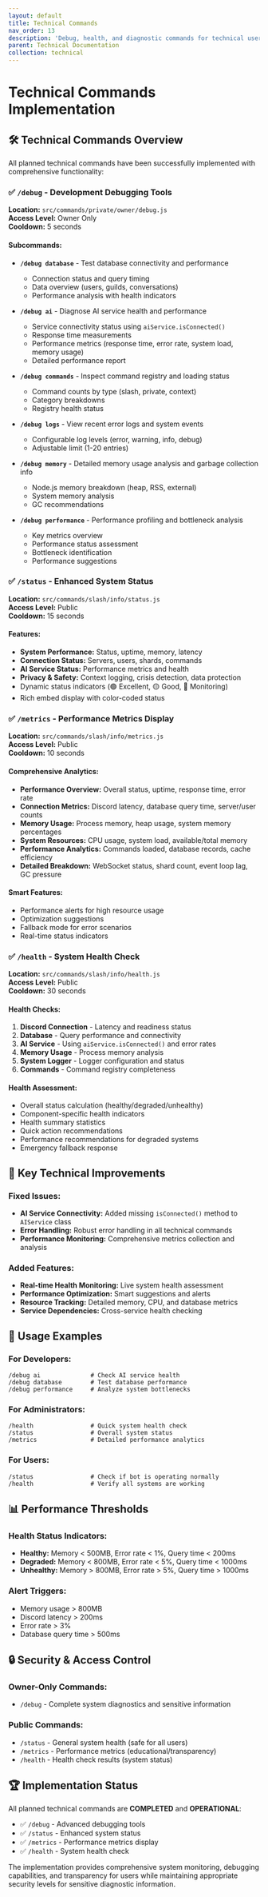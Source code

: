 ```yaml
---
layout: default
title: Technical Commands
nav_order: 13
description: 'Debug, health, and diagnostic commands for technical users'
parent: Technical Documentation
collection: technical
---
```


# Technical Commands Implementation

## 🛠️ Technical Commands Overview

All planned technical commands have been successfully implemented with comprehensive functionality:

### ✅ `/debug` - Development Debugging Tools

**Location:** `src/commands/private/owner/debug.js`  
**Access Level:** Owner Only  
**Cooldown:** 5 seconds

#### Subcommands:

-   **`/debug database`** - Test database connectivity and performance

    -   Connection status and query timing
    -   Data overview (users, guilds, conversations)
    -   Performance analysis with health indicators

-   **`/debug ai`** - Diagnose AI service health and performance

    -   Service connectivity status using `aiService.isConnected()`
    -   Response time measurements
    -   Performance metrics (response time, error rate, system load, memory usage)
    -   Detailed performance report

-   **`/debug commands`** - Inspect command registry and loading status

    -   Command counts by type (slash, private, context)
    -   Category breakdowns
    -   Registry health status

-   **`/debug logs`** - View recent error logs and system events

    -   Configurable log levels (error, warning, info, debug)
    -   Adjustable limit (1-20 entries)

-   **`/debug memory`** - Detailed memory usage analysis and garbage collection info

    -   Node.js memory breakdown (heap, RSS, external)
    -   System memory analysis
    -   GC recommendations

-   **`/debug performance`** - Performance profiling and bottleneck analysis
    -   Key metrics overview
    -   Performance status assessment
    -   Bottleneck identification
    -   Performance suggestions

### ✅ `/status` - Enhanced System Status

**Location:** `src/commands/slash/info/status.js`  
**Access Level:** Public  
**Cooldown:** 15 seconds

#### Features:

-   **System Performance:** Status, uptime, memory, latency
-   **Connection Status:** Servers, users, shards, commands
-   **AI Service Status:** Performance metrics and health
-   **Privacy & Safety:** Context logging, crisis detection, data protection
-   Dynamic status indicators (🟢 Excellent, 🟡 Good, 🔴 Monitoring)
-   Rich embed display with color-coded status

### ✅ `/metrics` - Performance Metrics Display

**Location:** `src/commands/slash/info/metrics.js`  
**Access Level:** Public  
**Cooldown:** 10 seconds

#### Comprehensive Analytics:

-   **Performance Overview:** Overall status, uptime, response time, error rate
-   **Connection Metrics:** Discord latency, database query time, server/user counts
-   **Memory Usage:** Process memory, heap usage, system memory percentages
-   **System Resources:** CPU usage, system load, available/total memory
-   **Performance Analytics:** Commands loaded, database records, cache efficiency
-   **Detailed Breakdown:** WebSocket status, shard count, event loop lag, GC pressure

#### Smart Features:

-   Performance alerts for high resource usage
-   Optimization suggestions
-   Fallback mode for error scenarios
-   Real-time status indicators

### ✅ `/health` - System Health Check

**Location:** `src/commands/slash/info/health.js`  
**Access Level:** Public  
**Cooldown:** 30 seconds

#### Health Checks:

1. **Discord Connection** - Latency and readiness status
2. **Database** - Query performance and connectivity
3. **AI Service** - Using `aiService.isConnected()` and error rates
4. **Memory Usage** - Process memory analysis
5. **System Logger** - Logger configuration and status
6. **Commands** - Command registry completeness

#### Health Assessment:

-   Overall status calculation (healthy/degraded/unhealthy)
-   Component-specific health indicators
-   Health summary statistics
-   Quick action recommendations
-   Performance recommendations for degraded systems
-   Emergency fallback response

## 🔧 Key Technical Improvements

### Fixed Issues:

-   **AI Service Connectivity:** Added missing `isConnected()` method to `AIService` class
-   **Error Handling:** Robust error handling in all technical commands
-   **Performance Monitoring:** Comprehensive metrics collection and analysis

### Added Features:

-   **Real-time Health Monitoring:** Live system health assessment
-   **Performance Optimization:** Smart suggestions and alerts
-   **Resource Tracking:** Detailed memory, CPU, and database metrics
-   **Service Dependencies:** Cross-service health checking

## 🚀 Usage Examples

### For Developers:

```
/debug ai              # Check AI service health
/debug database        # Test database performance
/debug performance     # Analyze system bottlenecks
```

### For Administrators:

```
/health                # Quick system health check
/status                # Overall system status
/metrics               # Detailed performance analytics
```

### For Users:

```
/status                # Check if bot is operating normally
/health                # Verify all systems are working
```

## 📊 Performance Thresholds

### Health Status Indicators:

-   **Healthy:** Memory < 500MB, Error rate < 1%, Query time < 200ms
-   **Degraded:** Memory < 800MB, Error rate < 5%, Query time < 1000ms
-   **Unhealthy:** Memory > 800MB, Error rate > 5%, Query time > 1000ms

### Alert Triggers:

-   Memory usage > 800MB
-   Discord latency > 200ms
-   Error rate > 3%
-   Database query time > 500ms

## 🔒 Security & Access Control

### Owner-Only Commands:

-   `/debug` - Complete system diagnostics and sensitive information

### Public Commands:

-   `/status` - General system health (safe for all users)
-   `/metrics` - Performance metrics (educational/transparency)
-   `/health` - Health check results (system status)

## 🏆 Implementation Status

All planned technical commands are **COMPLETED** and **OPERATIONAL**:

-   ✅ `/debug` - Advanced debugging tools
-   ✅ `/status` - Enhanced system status
-   ✅ `/metrics` - Performance metrics display
-   ✅ `/health` - System health check

The implementation provides comprehensive system monitoring, debugging capabilities, and transparency for users while maintaining appropriate security levels for sensitive diagnostic information.
